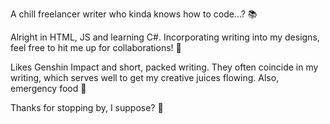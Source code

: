 A chill freelancer writer who kinda knows how to code...? 📚

Alright in HTML, JS and learning C#. Incorporating writing into my designs, feel free to hit me up for collaborations! 🙌

Likes Genshin Impact and short, packed writing. They often coincide in my writing, which serves well to get my creative juices flowing. Also, emergency food 🥄

Thanks for stopping by, I suppose? 🍹

